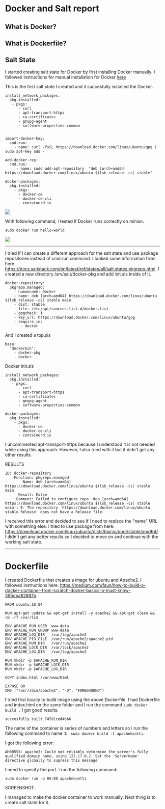# Docker and Salt report


## What is Docker?


## What is Dockerfile?

## Salt State

I started creating salt state for Docker by first installing Docker manually. I followed instructions for manual installation for Docker [here](https://docs.docker.com/install/linux/docker-ce/ubuntu/)

This is the first salt state I created and it succesfully installed the Docker.

```
install_network_packages:
  pkg.installed:
   - pkgs:
      - curl
      - apt-transport-https
      - ca-certificates
      - gnupg-agent
      - software-properties-common


import-docker-key:
  cmd.run:
    - name: curl -fsSL https://download.docker.com/linux/ubuntu/gpg |  sudo apt-key add -

add-docker-rep:
  cmd.run:
     - name: sudo add-apt-repository  "deb [arch=amd64] https://download.docker.com/linux/ubuntu $(lsb_release -cs) stable"

docker-packages:
  pkg.installed:
    - pkgs:
      - docker-ce
      - docker-ce-cli
      - containerd.io
```

![](https://github.com/niinavi/salt/blob/master/documents/pics/succeeded-docker-inst.JPG)

With following command, I tested if Docker runs correctly on minion.
```
sudo docker run hello-world
```

![](https://github.com/niinavi/salt/blob/master/documents/pics/docker-hello-world-testi.JPG)

-----------

I tried if I can create a different approach for the salt state and use package repositories instead of cmd.run command. I looked some information from here https://docs.saltstack.com/en/latest/ref/states/all/salt.states.pkgrepo.html.  I created a new directory /srv/salt/docker-pkg and add init.sls inside of it.
```
docker-repository:
  pkgrepo.managed:
    - humanname: Docker
    - name: deb [arch=amd64] https://download.docker.com/linux/ubuntu $(lsb_release -cs) stable main
    - dist: stable
    - file: /etc/apt/sources.list.d/docker.list
    - gpgcheck: 1
    - key_url: https://download.docker.com/linux/ubuntu/gpg
    - require_in:
       - docker
```

And I created a top.sls
```
base:
  'dockermin':
    - docker-pkg
    - docker
```
Docker init.sls
```
install_network_packages:
  pkg.installed:
   - pkgs:
      - curl
      - apt-transport-https
      - ca-certificates
      - gnupg-agent
      - software-properties-common

docker-packages:
  pkg.installed:
    - pkgs:
      - docker-ce
      - docker-ce-cli
      - containerd.io
```
I uncommented apt-transport-https because I understood it is not needed while using this approach. However, I also tried with it but it didn't get any other results.


RESULTS
```
ID: docker-repository
    Function: pkgrepo.managed
        Name: deb [arch=amd64] https://download.docker.com/linux/ubuntu $(lsb_release -cs) stable main
      Result: False
     Comment: Failed to configure repo 'deb [arch=amd64] https://download.docker.com/linux/ubuntu $(lsb_release -cs) stable main': E: The repository 'https://download.docker.com/linux/ubuntu stable Release' does not have a Release file.
```

I received this error and decided to see if I need to replace the "name" URL with something else. I tried to use package from here: https://download.docker.com/linux/ubuntu/dists/bionic/pool/stable/amd64/. I didn't get any better results so I decided to move on and continue with the working salt state.

--------

# Dockerfile


I created Dockerfile that creates a image for ubuntu and Apache2. I followed instructions here: https://medium.com/faun/how-to-build-a-docker-container-from-scratch-docker-basics-a-must-know-395cba82897b 

```
FROM ubuntu:18.04

RUN apt-get update && apt-get install -y apache2 && apt-get clean && rm -rf /var/li$

ENV APACHE_RUN_USER  www-data
ENV APACHE_RUN_GROUP www-data
ENV APACHE_LOG_DIR   /var/log/apache2
ENV APACHE_PID_FILE  /var/run/apache2/apache2.pid
ENV APACHE_RUN_DIR   /var/run/apache2
ENV APACHE_LOCK_DIR  /var/lock/apache2
ENV APACHE_LOG_DIR   /var/log/apache2

RUN mkdir -p $APACHE_RUN_DIR
RUN mkdir -p $APACHE_LOCK_DIR
RUN mkdir -p $APACHE_LOG_DIR

COPY index.html /var/www/html

EXPOSE 80
CMD ["/usr/sbin/apache2", "-D", "FOREGROUND"]
```

I tried first locally to build image using the above Dockerfile. I had Dockerfile and index.html on the same folder and I run the command ```sudo docker build .``` I got good results.
```
succesfully built 74501ced4bb6
```
The name of the container is series of numbers and letters so I run the following command to name it: ``` sudo docker build -t apachekontti```.

I got the following error:
```
AH00558: apache2: Could not reliably determine the server's fully qualified domain name, using 127.17.0.2. Set the 'ServerName' directive globally to supress this message
```

I need to specify the port. I run the following command: 
```
sudo docker run -p 80:80 apachekontti
```

SCREENSHOT.

I managed to make the docker container to work manually. Next thing is to create salt state for it. 

